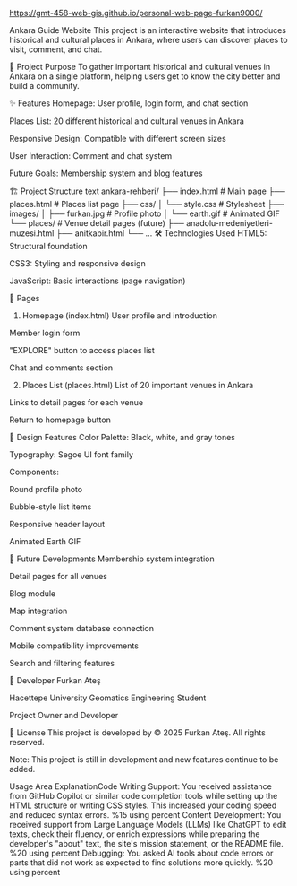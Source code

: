 https://gmt-458-web-gis.github.io/personal-web-page-furkan9000/

Ankara Guide Website
This project is an interactive website that introduces historical and cultural places in Ankara, where users can discover places to visit, comment, and chat.

🎯 Project Purpose
To gather important historical and cultural venues in Ankara on a single platform, helping users get to know the city better and build a community.

✨ Features
Homepage: User profile, login form, and chat section

Places List: 20 different historical and cultural venues in Ankara

Responsive Design: Compatible with different screen sizes

User Interaction: Comment and chat system

Future Goals: Membership system and blog features

🏗️ Project Structure
text
ankara-rehberi/
├── index.html              # Main page
├── places.html             # Places list page
├── css/
│   └── style.css          # Stylesheet
├── images/
│   ├── furkan.jpg         # Profile photo
│   └── earth.gif          # Animated GIF
└── places/                # Venue detail pages (future)
    ├── anadolu-medeniyetleri-muzesi.html
    ├── anitkabir.html
    └── ...
🛠️ Technologies Used
HTML5: Structural foundation

CSS3: Styling and responsive design

JavaScript: Basic interactions (page navigation)

📱 Pages
1. Homepage (index.html)
User profile and introduction

Member login form

"EXPLORE" button to access places list

Chat and comments section

2. Places List (places.html)
List of 20 important venues in Ankara

Links to detail pages for each venue

Return to homepage button

🎨 Design Features
Color Palette: Black, white, and gray tones

Typography: Segoe UI font family

Components:

Round profile photo

Bubble-style list items

Responsive header layout

Animated Earth GIF

🚀 Future Developments
Membership system integration

Detail pages for all venues

Blog module

Map integration

Comment system database connection

Mobile compatibility improvements

Search and filtering features

👤 Developer
Furkan Ateş

Hacettepe University Geomatics Engineering Student

Project Owner and Developer

📄 License
This project is developed by © 2025 Furkan Ateş. All rights reserved.

Note: This project is still in development and new features continue to be added. 

Usage Area ExplanationCode Writing Support: You received assistance from GitHub Copilot or similar code completion tools while setting up the HTML structure or writing CSS styles. This increased your coding speed and reduced syntax errors. %15 using percent
Content Development: You received support from Large Language Models (LLMs) like ChatGPT to edit texts, check their fluency, or enrich expressions while preparing the developer's "about" text, the site's mission statement, or the README file. %20 using percent
Debugging: You asked AI tools about code errors or parts that did not work as expected to find solutions more quickly. %20 using percent
